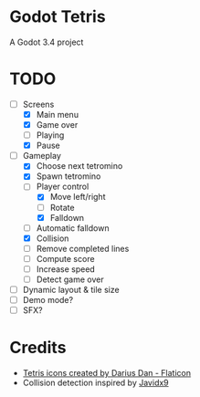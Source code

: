 # Godot Tetris
A Godot 3.4 project

# TODO
- [ ] Screens
  - [X] Main menu
  - [X] Game over
  - [ ] Playing
  - [X] Pause
- [ ] Gameplay
  - [X] Choose next tetromino
  - [X] Spawn tetromino
  - [ ] Player control
    - [X] Move left/right
    - [ ] Rotate
    - [X] Falldown
  - [ ] Automatic falldown
  - [X] Collision
  - [ ] Remove completed lines
  - [ ] Compute score
  - [ ] Increase speed
  - [ ] Detect game over
- [ ] Dynamic layout & tile size
- [ ] Demo mode?
- [ ] SFX?

# Credits
- [Tetris icons created by Darius Dan - Flaticon](https://www.flaticon.com/free-icons/tetris)
- Collision detection inspired by [Javidx9](https://www.youtube.com/watch?v=8OK8_tHeCIA)
